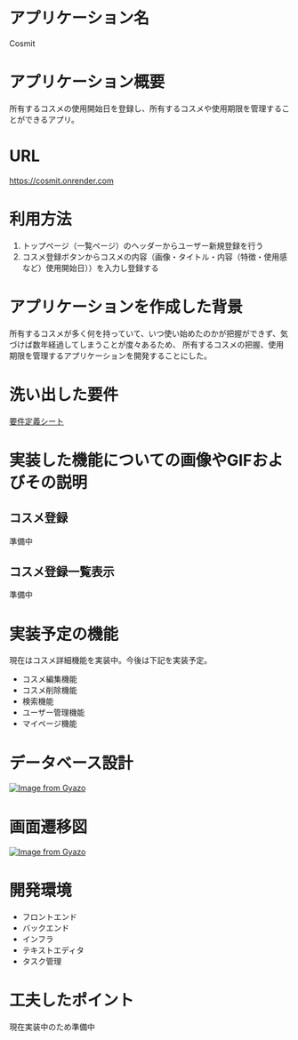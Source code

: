 # アプリケーション名
Cosmit

# アプリケーション概要
所有するコスメの使用開始日を登録し、所有するコスメや使用期限を管理することができるアプリ。

# URL
https://cosmit.onrender.com

# 利用方法
 1. トップページ（一覧ページ）のヘッダーからユーザー新規登録を行う
 2. コスメ登録ボタンからコスメの内容（画像・タイトル・内容（特徴・使用感など）使用開始日））を入力し登録する

# アプリケーションを作成した背景
所有するコスメが多く何を持っていて、いつ使い始めたのかが把握ができず、気づけば数年経過してしまうことが度々あるため、
所有するコスメの把握、使用期限を管理するアプリケーションを開発することにした。

# 洗い出した要件
[要件定義シート](https://docs.google.com/spreadsheets/d/16v4DfYaXUDTkTAjtIGgg5dx252OX2gp4LlbMshfY3rU/edit?usp=share_link)

# 実装した機能についての画像やGIFおよびその説明
## コスメ登録
準備中
## コスメ登録一覧表示
準備中

# 実装予定の機能
現在はコスメ詳細機能を実装中。今後は下記を実装予定。
- コスメ編集機能
- コスメ削除機能
- 検索機能
- ユーザー管理機能
- マイページ機能

# データベース設計
[![Image from Gyazo](https://i.gyazo.com/dc61db2249d3173070059f4d01ef5a88.png)](https://gyazo.com/dc61db2249d3173070059f4d01ef5a88)

# 画面遷移図
[![Image from Gyazo](https://i.gyazo.com/2566b566a80ebfa8a69a1386c07358c0.png)](https://gyazo.com/2566b566a80ebfa8a69a1386c07358c0)

# 開発環境
- フロントエンド
- バックエンド
- インフラ
- テキストエディタ
- タスク管理

# 工夫したポイント
現在実装中のため準備中